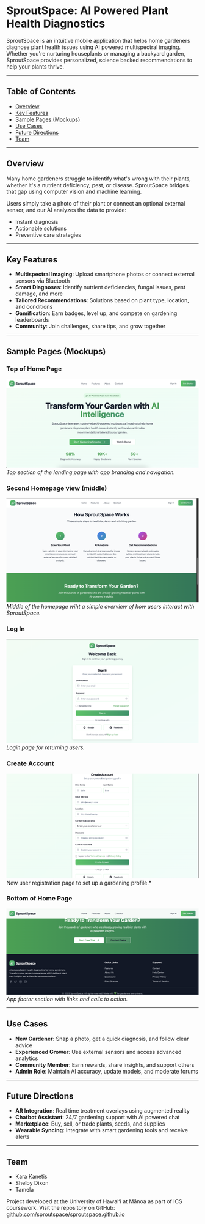 # SproutSpace: AI Powered Plant Health Diagnostics

SproutSpace is an intuitive mobile application that helps home gardeners diagnose plant health issues using AI powered multispectral imaging. Whether you're nurturing houseplants or managing a backyard garden, SproutSpace provides personalized, science backed recommendations to help your plants thrive.

---

## Table of Contents
- [Overview](#overview)
- [Key Features](#key-features)
- [Sample Pages (Mockups)](#sample-pages-mockups)
- [Use Cases](#use-cases)
- [Future Directions](#future-directions)
- [Team](#team)
  
---

## Overview

Many home gardeners struggle to identify what's wrong with their plants, whether it's a nutrient deficiency, pest, or disease. SproutSpace bridges that gap using computer vision and machine learning.

Users simply take a photo of their plant or connect an optional external sensor, and our AI analyzes the data to provide:

- Instant diagnosis
-  Actionable solutions
-  Preventive care strategies

---

##  Key Features

- **Multispectral Imaging**: Upload smartphone photos or connect external sensors via Bluetooth
- **Smart Diagnoses**: Identify nutrient deficiencies, fungal issues, pest damage, and more
- **Tailored Recommendations**: Solutions based on plant type, location, and conditions
- **Gamification**: Earn badges, level up, and compete on gardening leaderboards
- **Community**: Join challenges, share tips, and grow together

---

##  Sample Pages (Mockups)

### Top of Home Page
![Top Home Page](images/TopHomePage.png)  
*Top section of the landing page with app branding and navigation.*

### Second Homepage view (middle)
![How It Works](images/HowWorks.png)  
*Middle of the homepage wiht a simple overview of how users interact with SproutSpace.*

### Log In
![Sign In](images/SignIn.png)  
*Login page for returning users.*

### Create Account
![Create Account](images/CreateAccount.png)  
New user registration page to set up a gardening profile.*

### Bottom of Home Page
![Bottom Home Page](images/BottomHomePage.png)  
*App footer section with links and calls to action.*

---

##  Use Cases

- **New Gardener**: Snap a photo, get a quick diagnosis, and follow clear advice
- **Experienced Grower**: Use external sensors and access advanced analytics
- **Community Member**: Earn rewards, share insights, and support others
- **Admin Role**: Maintain AI accuracy, update models, and moderate forums

---

##  Future Directions

- **AR Integration**: Real time treatment overlays using augmented reality
- **Chatbot Assistant**: 24/7 gardening support with AI powered chat
- **Marketplace**: Buy, sell, or trade plants, seeds, and supplies
- **Wearable Syncing**: Integrate with smart gardening tools and receive alerts

---

##  Team

- Kara Kanetis
- Shelby Dixon  
- Tamela

Project developed at the University of Hawaiʻi at Mānoa as part of ICS coursework.
Visit the repository on GitHub: [github.com/sproutspace/sproutspace.github.io](https://github.com/sproutspace/sproutspace.github.io)
